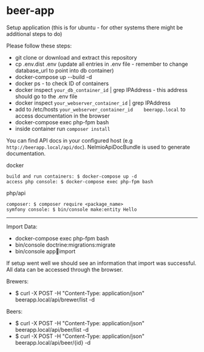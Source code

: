 # beer-app

Setup application (this is for ubuntu - for other systems there might be additional steps to do)

Please follow these steps:

-    git clone or download and extract this repository
-    cp .env.dist .env (update all entries in .env file - remember to change database_url to point into db container)
-    docker-compose up --build -d
-    docker ps - to check ID of containers
-    docker inspect `your_db_container_id` |  grep IPAddress - this address should go to the .env file
-    docker inspect `your_webserver_container_id` |  grep IPAddress
-    add to /etc/hosts `your_webserver_container_id    beerapp.local` to access documentation in the browser
-    docker-compose exec php-fpm bash
-    inside container run `composer install` 


You can find API docs in your configured host (e.g `http://beerapp.local/api/doc`). NelmioApiDocBundle is used to generate documentation.

docker

    build and run containers: $ docker-compose up -d
    access php console: $ docker-compose exec php-fpm bash

php/api

    composer: $ composer require <package_name>
    symfony console: $ bin/console make:entity Hello


-------------------------

Import Data:

- docker-compose exec php-fpm bash
- bin/console doctrine:migrations:migrate
- bin/console app:beer:import

If setup went well we should see an information that import was successful.
All data can be accessed through the browser.

Brewers:

- $ curl -X POST -H "Content-Type: application/json" beerapp.local/api/brewer/list -d 

Beers:

- $ curl -X POST -H "Content-Type: application/json" beerapp.local/api/beer/list -d 
- $ curl -X POST -H "Content-Type: application/json" beerapp.local/api/beer/{id} -d 